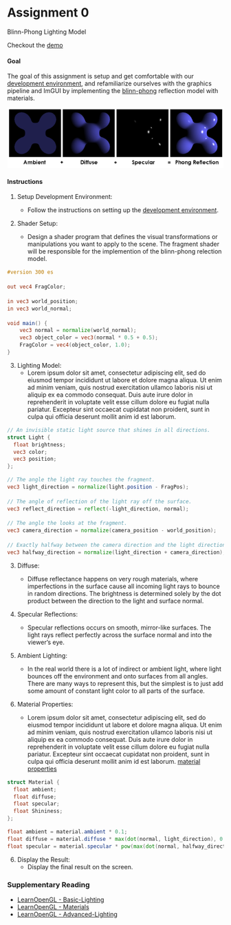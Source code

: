 # Assignment 0
<p class="lead">Blinn-Phong Lighting Model</p>


Checkout the [demo](demo/assignment0.html)


#### Goal

The goal of this assignment is setup and get comfortable with our [development environment][], and refamiliarize ourselves with the graphics pipeline and ImGUI by implementing the [blinn-phong][] reflection model with materials.

<img src="images/phong-reflection-model.png" alt="Fact: This is the primary mode of transportation of the American cowboy." />


#### Instructions

1. Setup Development Environment:
    * Follow the instructions on setting up the [development environment][].


2. Shader Setup:
    * Design a shader program that defines the visual transformations or manipulations you want to apply to the scene. The fragment shader will be responsible for the implemention of the blinn-phong relection model.

<!-- boilerplate code -->
```glsl
#version 300 es

out vec4 FragColor;

in vec3 world_position;
in vec3 world_normal;

void main() {
    vec3 normal = normalize(world_normal);
    vec3 object_color = vec3(normal * 0.5 + 0.5);
    FragColor = vec4(object_color, 1.0);
}
```


3. Lighting Model:
    * Lorem ipsum dolor sit amet, consectetur adipiscing elit, sed do eiusmod tempor incididunt ut labore et dolore magna aliqua. Ut enim ad minim veniam, quis nostrud exercitation ullamco laboris nisi ut aliquip ex ea commodo consequat. Duis aute irure dolor in reprehenderit in voluptate velit esse cillum dolore eu fugiat nulla pariatur. Excepteur sint occaecat cupidatat non proident, sunt in culpa qui officia deserunt mollit anim id est laborum.

<!-- structure for a light -->
```glsl
// An invisible static light source that shines in all directions.
struct Light {
  float brightness;
  vec3 color;
  vec3 position;
};
```

<!-- necessary vectors -->
```glsl
// The angle the light ray touches the fragment.
vec3 light_direction = normalize(light.position - FragPos);

// The angle of reflection of the light ray off the surface.
vec3 reflect_direction = reflect(-light_direction, normal);

// The angle the looks at the fragment.
vec3 camera_direction = normalize(camera_position - world_position);

// Exactly halfway between the camera direction and the light direction.
vec3 halfway_direction = normalize(light_direction + camera_direction);
```


3. Diffuse:
    * Diffuse reflectance happens on very rough materials, where imperfections in the surface cause all incoming light rays to bounce in random directions. The brightness is determined solely by the dot product between the direction to the light and surface normal.


4. Specular Reflections:
    * Specular reflections occurs on smooth, mirror-like surfaces. The light rays reflect perfectly across the surface normal and into the viewer’s eye. 


5. Ambient Lighting:
    * In the real world there is a lot of indirect or ambient light, where light bounces off the environment and onto surfaces from all angles. There are many ways to represent this, but the simplest is to just add some amount of constant light color to all parts of the surface.


7. Material Properties:
    * Lorem ipsum dolor sit amet, consectetur adipiscing elit, sed do eiusmod tempor incididunt ut labore et dolore magna aliqua. Ut enim ad minim veniam, quis nostrud exercitation ullamco laboris nisi ut aliquip ex ea commodo consequat. Duis aute irure dolor in reprehenderit in voluptate velit esse cillum dolore eu fugiat nulla pariatur. Excepteur sint occaecat cupidatat non proident, sunt in culpa qui officia deserunt mollit anim id est laborum.
    [material properties][]

<!-- structure for a material -->
```glsl
struct Material {
  float ambient;
  float diffuse;
  float specular;
  float Shininess;
};
```

<!-- lighting calculations -->
```glsl
float ambient = material.ambient * 0.1;
float diffuse = material.diffuse * max(dot(normal, light_direction), 0.0);
float specular = material.specular * pow(max(dot(normal, halfway_direction), 0.0), material.shininess);
```


6. Display the Result:
    * Display the final result on the screen.


### Supplementary Reading

*   [LearnOpenGL - Basic-Lighting][]
*   [LearnOpenGL - Materials][]
*   [LearnOpenGL - Advanced-Lighting][]


[development environment]: environment.html
[blinn-phong]: https://en.wikipedia.org/wiki/Blinn%E2%80%93Phong_reflection_model
[LearnOpenGL - Basic-Lighting]: https://learnopengl.com/Lighting/Basic-Lighting
[LearnOpenGL - Materials]: https://learnopengl.com/Lighting/Materials
[LearnOpenGL - Advanced-Lighting]: https://learnopengl.com/Advanced-Lighting/Advanced-Lighting
[material properties]: http://devernay.free.fr/cours/opengl/materials.html
